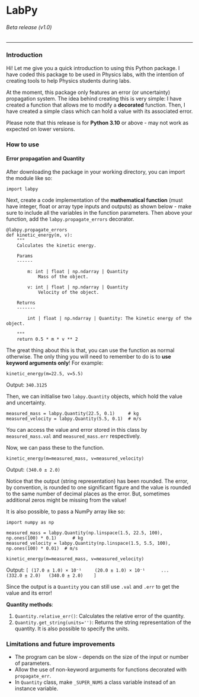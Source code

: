 # LabPy
###### Beta release (v1.0)

---

### Introduction

Hi! Let me give you a quick introduction to using this Python package. I have coded this package to be used in Physics labs, with the intention of creating tools to help Physics students during labs.

At the moment, this package only features an error (or uncertainty) propagation system. The idea behind creating this is very simple: I have created a function that allows me to modify a **decorated** function. Then, I have created a simple class which can hold a value with its associated error.

Please note that this release is for **Python 3.10** or above - may not work as expected on lower versions.

### How to use

#### Error propagation and Quantity

After downloading the package in your working directory, you can import the module like so:
```
import labpy
```

Next, create a code implementation of the **mathematical function** (must have integer, float or array type inputs and outputs) as shown below - make sure to include all the variables in the function parameters. Then above your function, add the `labpy.propagate_errors` decorator.

```
@labpy.propagate_errors
def kinetic_energy(m, v):
    """
    Calculates the kinetic energy.
    
    Params
    ------
    
        m: int | float | np.ndarray | Quantity
            Mass of the object.
        
        v: int | float | np.ndarray | Quantity
            Velocity of the object.
            
    Returns
    -------
        
        int | float | np.ndarray | Quantity: The kinetic energy of the object.
    
    """
    return 0.5 * m * v ** 2
```

The great thing about this is that, you can use the function as normal otherwise. The only thing you will need to remember to do is to **use keyword arguments only**! For example:

```
kinetic_energy(m=22.5, v=5.5)
```

Output: `340.3125`

Then, we can initialise two `labpy.Quantity` objects, which hold the value and uncertainty.

```
measured_mass = labpy.Quantity(22.5, 0.1)     # kg
measured_velocity = labpy.Quantity(5.5, 0.1)  # m/s
```

You can access the value and error stored in this class by `measured_mass.val` and `measured_mass.err` respectively.

Now, we can pass these to the function.

```
kinetic_energy(m=measured_mass, v=measured_velocity)
```

Output: `(340.0 ± 2.0)`

Notice that the output (string representation) has been rounded. The error, by convention, is rounded to one significant figure and the value is rounded to the same number of decimal places as the error. But, sometimes additional zeros might be missing from the value!

It is also possible, to pass a NumPy array like so:
```
import numpy as np

measured_mass = labpy.Quantity(np.linspace(1.5, 22.5, 100), np.ones(100) * 0.1)      # kg
measured_velocity = labpy.Quantity(np.linspace(1.5, 5.5, 100), np.ones(100) * 0.01)  # m/s

kinetic_energy(m=measured_mass, v=measured_velocity)
```

Output: `[ (17.0 ± 1.0) × 10⁻¹     (20.0 ± 1.0) × 10⁻¹      ...    (332.0 ± 2.0)   (340.0 ± 2.0)    ]`

Since the output is a `Quantity` you can still use `.val` and `.err` to get the value and its error!

**Quantity methods**:

1. `Quantity.relative_err()`: Calculates the relative error of the quantity.
2. `Quantity.get_string(units='')`: Returns the string representation of the quantity. It is also possible to specify the units.

### Limitations and future improvements
- The program can be slow - depends on the size of the input or number of parameters.
- Allow the use of non-keyword arguments for functions decorated with `propagate_err`.
- In `Quantity` class, make `_SUPER_NUMS` a class variable instead of an instance variable.
